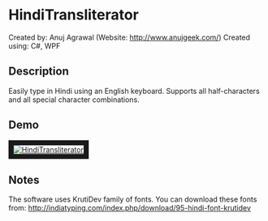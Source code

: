 # HindiTransliterator
Created by: Anuj Agrawal (Website: http://www.anujgeek.com/)
Created using: C#, WPF

## Description
Easily type in Hindi using an English keyboard. Supports all half-characters and all special character combinations.

## Demo

<a href="http://www.youtube.com/watch?feature=player_embedded&v=HlIID5hiF6c" target="_blank"><img src="http://img.youtube.com/vi/HlIID5hiF6c/0.jpg" alt="HindiTransliterator" border="10"/></a>

## Notes

The software uses KrutiDev family of fonts. You can download these fonts from: http://indiatyping.com/index.php/download/95-hindi-font-krutidev

